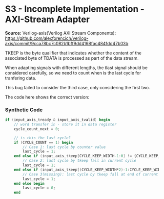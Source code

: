 # S3 - Incomplete Implementation - AXI-Stream Adapter

**Source:** Verilog-axis(Verilog AXI Stream Components): https://github.com/alexforencich/verilog-axis/commit/9cca78bc7c082b1bff9dd4168fac4841dd47b03b


TKEEP is the byte qualifier that indicates whether the content
of the associated byte of TDATA is processed as part of the data
stream.

When adapting signals with different lengths, the tlast signal should be considered carefully, so we need to count when is the last cycle for tranfering data.

This bug failed to consider the third case, only considering the first two.

The code here shows the correct version:
### Synthetic Code
```verilog
if (input_axis_tready & input_axis_tvalid) begin
    // word transfer in - store it in data register
    cycle_count_next = 0;

    // is this the last cycle?
    if (CYCLE_COUNT == 1) begin
        // Case 1: last cycle by counter value
        last_cycle = 1;
    end else if (input_axis_tkeep[CYCLE_KEEP_WIDTH-1:0] != {CYCLE_KEEP_WIDTH{1'b1}}) begin
        // Case 2: last cycle by tkeep fall in current cycle
        last_cycle = 1;
    end else if (input_axis_tkeep[(CYCLE_KEEP_WIDTH*2)-1:CYCLE_KEEP_WIDTH] == {CYCLE_KEEP_WIDTH{1'b0}}) begin
        // Case 3(missing): last cycle by tkeep fall at end of current cycle
        last_cycle = 1;
    end else begin
        last_cycle = 0;
    end
```
